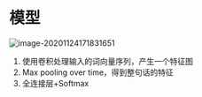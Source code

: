 # 模型

![image-20201124171831651](C:\Users\Five\Desktop\note\img\image-20201124171831651.png)

1. 使用卷积处理输入的词向量序列，产生一个特征图
2. Max pooling over time，得到整句话的特征
3. 全连接层+Softmax





